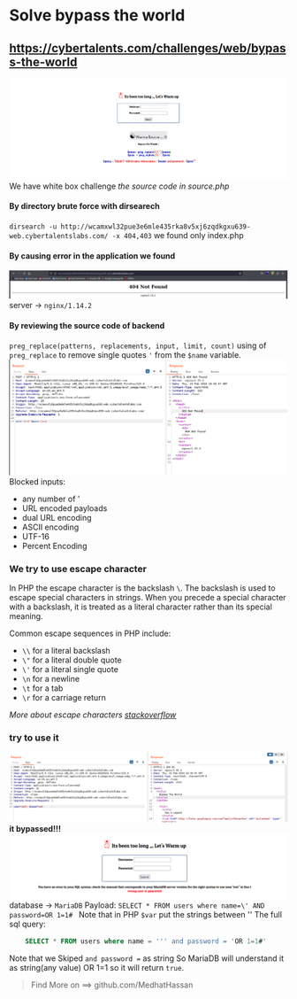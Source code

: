 # Solve bypass the world
## https://cybertalents.com/challenges/web/bypass-the-world

![Alt text](images/image.png)
We have white box challenge
*the source code in source.php*

#### By directory brute force with dirsearech
`dirsearch -u http://wcamxwl32pue3e6mle435rka8v5xj6zqdkgxu639-web.cybertalentslabs.com/ -x 404,403` we found only index.php

#### By causing error in the application we found 
![Alt text](images/image-1.png)
server -> `nginx/1.14.2` 

#### By reviewing the source code of backend 
`preg_replace(patterns, replacements, input, limit, count)`
using of `preg_replace` to remove single quotes `'` from the `$name` variable.
![Alt text](images/image-2.png)
Blocked inputs:
 - any number of '
 - URL encoded payloads
 - dual URL encoding  
 - ASCII encoding
 - UTF-16
 - Percent Encoding
  
### We try to use escape character
In PHP the escape character is the backslash `\`. The backslash is used to escape special characters in strings. When you precede a special character with a backslash, it is treated as a literal character rather than its special meaning.

Common escape sequences in PHP include:
- `\\` for a literal backslash
- `\"` for a literal double quote
- `\'` for a literal single quote
- `\n` for a newline
- `\t` for a tab
- `\r` for a carriage return

*More about escape characters [stackoverflow](https://stackoverflow.com/questions/767714/how-to-escape-in-php-using-preg-replace)*
### try to use it 
![Alt text](images/image-3.png)
**it bypassed!!!**
![Alt text](images/image-4.png)
database -> `MariaDB`
Payload: 
```SELECT * FROM users where name=\' AND password=OR 1=1# ```
Note that in PHP `$var` put the strings between '' 
The full sql query:
``` sql
    SELECT * FROM users where name = ''' and password = 'OR 1=1#'
```
Note that we Skiped `and password =` as string So MariaDB will understand it as string(any value) OR 1=1 so it will return `true`.  

>Find More on ==> github.com/MedhatHassan 
